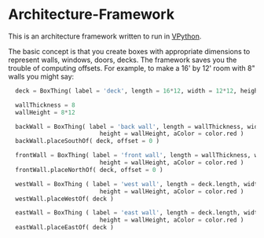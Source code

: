 Architecture-Framework
======================

This is an architecture framework written to run in [VPython](http://en.wikipedia.org/wiki/VPython).

The basic concept is that you create boxes with appropriate dimensions to represent walls, windows, doors, decks.
The framework saves you the trouble of computing offsets.
For example, to make a 16' by 12' room with 8" walls you might say:

```Python
  deck = BoxThing( label = 'deck', length = 16*12, width = 12*12, height = 10, aColor = color.yellow )

  wallThickness = 8
  wallHeight = 8*12

  backWall = BoxThing( label = 'back wall', length = wallThickness, width = deck.width, 
                          height = wallHeight, aColor = color.red )
  backWall.placeSouthOf( deck, offset = 0 )

  frontWall = BoxThing( label = 'front wall', length = wallThickness, width = deck.width, 
                          height = wallHeight, aColor = color.red )
  frontWall.placeNorthOf( deck, offset = 0 )

  westWall = BoxThing ( label = 'west wall', length = deck.length, width = wallThickness, 
                          height = wallHeight, aColor = color.red )
  westWall.placeWestOf( deck )

  eastWall = BoxThing ( label = 'east wall', length = deck.length, width = wallThickness, 
                          height = wallHeight, aColor = color.red )
  eastWall.placeEastOf( deck )
```

